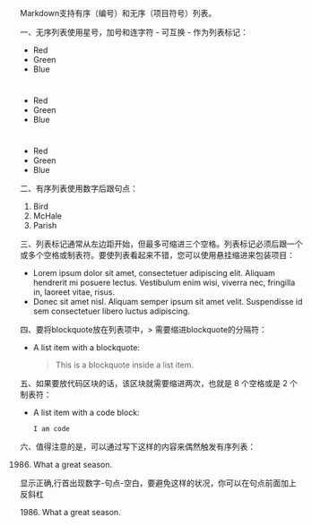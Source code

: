 Markdown支持有序（编号）和无序（项目符号）列表。

一、无序列表使用星号，加号和连字符 - 可互换 - 作为列表标记：

* Red  
* Green
* Blue
#
+   Red
+   Green
+   Blue
#
-   Red
-   Green
-   Blue

二、有序列表使用数字后跟句点：

1. Bird
2. McHale
3. Parish

三、列表标记通常从左边距开始，但最多可缩进三个空格。列表标记必须后跟一个或多个空格或制表符。要使列表看起来不错，您可以使用悬挂缩进来包装项目：

* Lorem ipsum dolor sit amet, consectetuer adipiscing elit.
  Aliquam hendrerit mi posuere lectus. Vestibulum enim wisi,
  viverra nec, fringilla in, laoreet vitae, risus.
* Donec sit amet nisl. Aliquam semper ipsum sit amet velit.
  Suspendisse id sem consectetuer libero luctus adipiscing.

四、要将blockquote放在列表项中，> 需要缩进blockquote的分隔符：

*   A list item with a blockquote:

    > This is a blockquote
    > inside a list item.

五、如果要放代码区块的话，该区块就需要缩进两次，也就是 8 个空格或是 2 个制表符：

*   A list item with a code block:

        I am code 

六、值得注意的是，可以通过写下这样的内容来偶然触发有序列表：

1986. What a great season.

显示正确,行首出现数字-句点-空白，要避免这样的状况，你可以在句点前面加上反斜杠

1986\. What a great season.

